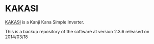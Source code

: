# KAKASI

[KAKASI](http://kakasi.namazu.org/index.html.en) is a Kanji Kana Simple Inverter.

This is a backup repository of the software at version 2.3.6 released on 2014/03/18
